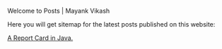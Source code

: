 Welcome to Posts | Mayank Vikash

Here you will get sitemap for the latest posts published on this website:

[A Report Card in Java.](https://mayankvikash.ml/posts/simple-report-card-in-java.html)

